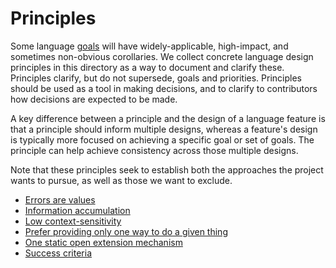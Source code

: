# Principles

<!--
Part of the Carbon Language project, under the Apache License v2.0 with LLVM
Exceptions. See /LICENSE for license information.
SPDX-License-Identifier: Apache-2.0 WITH LLVM-exception
-->

Some language [goals](../goals.md) will have widely-applicable, high-impact, and
sometimes non-obvious corollaries. We collect concrete language design
principles in this directory as a way to document and clarify these. Principles
clarify, but do not supersede, goals and priorities. Principles should be used
as a tool in making decisions, and to clarify to contributors how decisions are
expected to be made.

A key difference between a principle and the design of a language feature is
that a principle should inform multiple designs, whereas a feature's design is
typically more focused on achieving a specific goal or set of goals. The
principle can help achieve consistency across those multiple designs.

Note that these principles seek to establish both the approaches the project
wants to pursue, as well as those we want to exclude.

-   [Errors are values](error_handling.md)
-   [Information accumulation](information_accumulation.md)
-   [Low context-sensitivity](low_context_sensitivity.md)
-   [Prefer providing only one way to do a given thing](one_way.md)
-   [One static open extension mechanism](static_open_extension.md)
-   [Success criteria](success_criteria.md)
